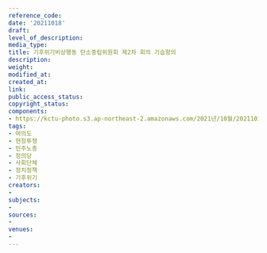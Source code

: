 ```yaml
---
reference_code: 
date: '20211018'
draft: 
level_of_description: 
media_type: 
title: 기후위기비상행동 탄소중립위원회 제2차 회의 기습항의
description: 
weight: 
modified_at: 
created_at: 
link: 
public_access_status: 
copyright_status: 
components:
- https://kctu-photo.s3.ap-northeast-2.amazonaws.com/2021년/10월/20211018-기후위기비상행동+탄소중립위원회+제2차+회의+기습항의_여의도_현장투쟁_민주노총_정의당_사회단체_정치정책_기후위기/_1D20700.jpg
tags:
- 여의도
- 현장투쟁
- 민주노총
- 정의당
- 사회단체
- 정치정책
- 기후위기
creators:
- 
subjects:
- 
sources:
- 
venues:
- 
---
```


